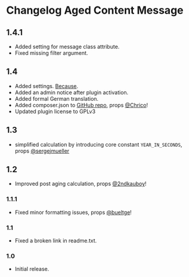 # Changelog Aged Content Message

## 1.4.1
* Added setting for message class attribute.
* Fixed missing filter argument.

## 1.4

* Added settings. [Because](//wordpress.org/support/topic/no-settings-14?replies=5#post-6377383).
* Added an admin notice after plugin activation.
* Added formal German translation.
* Added composer.json to [GitHub repo](//github.com/glueckpress/aged-content-message), props [@Chrico](//github.com/chrico)!
* Updated plugin license to GPLv3

## 1.3

* simplified calculation by introducing core constant `YEAR_IN_SECONDS`, props [@sergejmueller](//github.com/sergejmueller)

## 1.2

* Improved post aging calculation, props [@2ndkauboy](//github.com/2ndkauboy)!

### 1.1.1

* Fixed minor formatting issues, props [@bueltge](//github.com/bueltge)!

### 1.1

* Fixed a broken link in readme.txt.

### 1.0

* Initial release.
